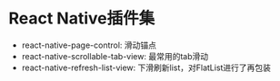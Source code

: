 # React Native插件集

* react-native-page-control: 滑动锚点
* react-native-scrollable-tab-view: 最常用的tab滑动
* react-native-refresh-list-view: 下滑刷新list，对FlatList进行了再包装